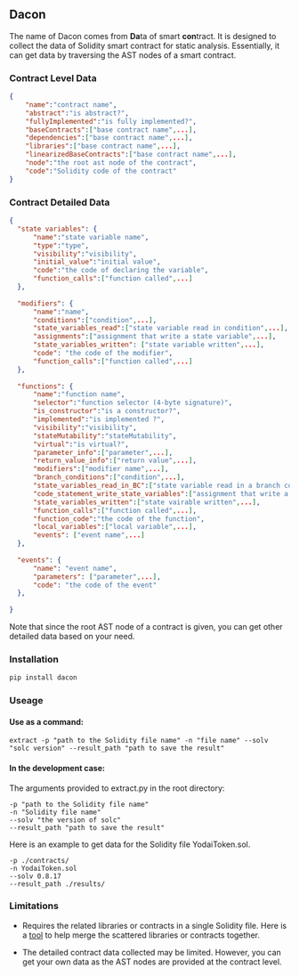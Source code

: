 ## Dacon ##
The name of Dacon comes from **Da**ta of smart **con**tract. It is designed to collect the data of Solidity smart contract for static analysis. Essentially, it can get data by traversing the AST nodes of a smart contract. 

### Contract Level Data ###
```json
{
    "name":"contract name",        
    "abstract":"is abstract?",
    "fullyImplemented":"is fully implemented?",
    "baseContracts":["base contract name",...],
    "dependencies":["base contract name",...],
    "libraries":["base contract name",...],
    "linearizedBaseContracts":["base contract name",...],
    "node":"the root ast node of the contract",
    "code":"Solidity code of the contract"
}
```

### Contract Detailed Data ###
```json
{
  "state variables": {
      "name":"state variable name",
      "type":"type",
      "visibility":"visibility",
      "initial_value":"initial value",
      "code":"the code of declaring the variable",
      "function_calls":["function called",...]
  },
  
  "modifiers": {
      "name":"name",  
      "conditions":["condition",...],
      "state_variables_read":["state variable read in condition",...],      
      "assignments":["assignment that write a state variable",...],
      "state_variables_written": ["state variable written",...],
      "code": "the code of the modifier",
      "function_calls":["function called",...]
  },
  
  "functions": {
      "name":"function name",
      "selector":"function selector (4-byte signature)",
      "is_constructor":"is a constructor?",
      "implemented":"is implemented ?",
      "visibility":"visibility",
      "stateMutability":"stateMutability",
      "virtual":"is virtual?",
      "parameter_info":["parameter",...],
      "return_value_info":["return value",...],
      "modifiers":["modifier name",...],
      "branch_conditions":["condition",...],
      "state_variables_read_in_BC":["state variable read in a branch condition",...],
      "code_statement_write_state_variables":["assignment that write a state variable",...],
      "state_variables_written":["state vairable written",...],
      "function_calls":["function called",...],
      "function_code":"the code of the function",
      "local_variables":["local variable",...],
      "events": ["event name",...]
  },
  
  "events": {
      "name": "event name",
      "parameters": ["parameter",...],
      "code": "the code of the event"
  },
      
}
```
Note that since the root AST node of a contract is given, you can get other detailed data based on your need.

### Installation ###
```python
pip install dacon
```

### Useage ###
#### Use as a command: ####
```commandline
extract -p "path to the Solidity file name" -n "file name" --solv "solc version" --result_path "path to save the result" 
```


#### In the development case: ####

The arguments provided to extract.py in the root directory:
```commandline
-p "path to the Solidity file name"
-n "Solidity file name"
--solv "the version of solc"
--result_path "path to save the result"
```
Here is an example to get data for the Solidity file YodaiToken.sol.
```commandline
-p ./contracts/
-n YodaiToken.sol
--solv 0.8.17
--result_path ./results/
```


### Limitations ###
- Requires the related libraries or contracts in a single Solidity file. Here is a [tool](https://github.com/Qiping-Wei/funion) to help merge the scattered libraries or contracts together.

- The detailed contract data collected may be limited. However, you can get your own data as the AST nodes are provided at the contract level.
